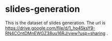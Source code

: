 # slides-generation

This is the dataset of slides generation. The url is https://drive.google.com/file/d/1_ho45ksY9-RN4COntDMnEWGZ38uu16RJ/view?usp=sharing .
